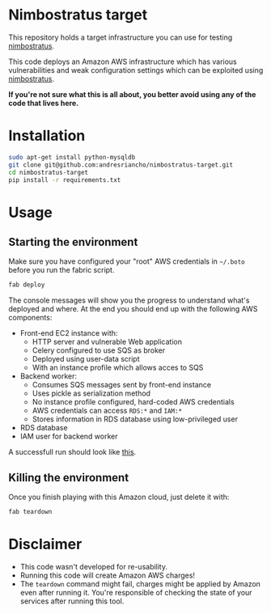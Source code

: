 Nimbostratus target
===================

This repository holds a target infrastructure you can use for testing [nimbostratus](https://github.com/andresriancho/nimbostratus).

This code deploys an Amazon AWS infrastructure which has various vulnerabilities and weak configuration settings which 
can be exploited using [nimbostratus](https://github.com/andresriancho/nimbostratus).

**If you're not sure what this is all about, you better avoid using any of the code that lives here.**

Installation
============

```bash
sudo apt-get install python-mysqldb
git clone git@github.com:andresriancho/nimbostratus-target.git
cd nimbostratus-target
pip install -r requirements.txt
```

Usage
=====

Starting the environment
------------------------

Make sure you have configured your "root" AWS credentials in `~/.boto` before you run the fabric script.


```bash
fab deploy
```

The console messages will show you the progress to understand what's deployed and where.
At the end you should end up with the following AWS components:

 * Front-end EC2 instance with:
   * HTTP server and vulnerable Web application
   * Celery configured to use SQS as broker
   * Deployed using user-data script
   * With an instance profile which allows acces to SQS
 * Backend worker:
   * Consumes SQS messages sent by front-end instance
   * Uses pickle as serialization method
   * No instance profile configured, hard-coded AWS credentials
   * AWS credentials can access `RDS:*` and `IAM:*`
   * Stores information in RDS database using low-privileged user
 * RDS database
 * IAM user for backend worker

A successfull run should look like [this](https://github.com/andresriancho/nimbostratus-target/wiki/Successfull-run).

Killing the environment
-----------------------

Once you finish playing with this Amazon cloud, just delete it with:

```bash
fab teardown
```


Disclaimer
==========

 * This code wasn't developed for re-usability.
 * Running this code will create Amazon AWS charges!
 * The `teardown` command might fail, charges might be applied by Amazon even after running it. You're responsible of checking the state of your services after running this tool.
